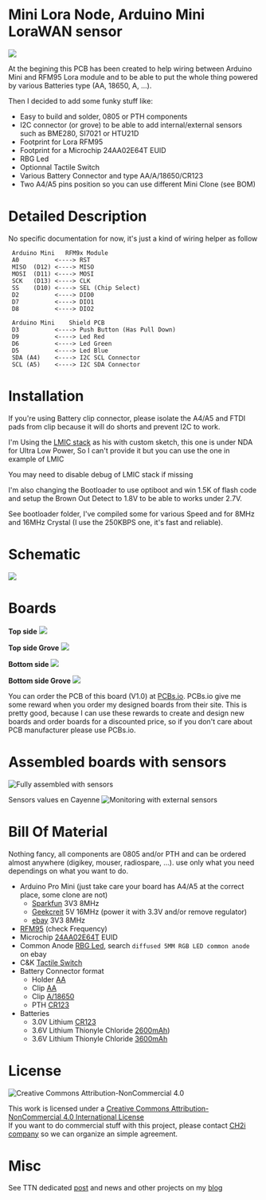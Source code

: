 Mini Lora Node, Arduino Mini LoraWAN sensor
===========================================

<img src="https://github.com/hallard/Mini-LoRa/raw/master/pictures/Mini-LoRa-18650-Clip.jpg">

At the begining this PCB has been created to help wiring between Arduino Mini and RFM95 Lora module and to be able to put the whole thing powered by various Batteries type (AA, 18650, A, ...).

Then I decided to add some funky stuff like:

- Easy to build and solder, 0805 or PTH components
- I2C connector (or grove) to be able to add internal/external sensors such as BME280, SI7021 or HTU21D
- Footprint for Lora RFM95
- Footprint for a Microchip 24AA02E64T EUID 
- RBG Led
- Optionnal Tactile Switch
- Various Battery Connector and type AA/A/18650/CR123
- Two A4/A5 pins position so you can use different Mini Clone (see BOM)


Detailed Description
====================

No specific documentation for now, it's just a kind of wiring helper as follow

```
 Arduino Mini   RFM9x Module
 A0          <----> RST
 MISO  (D12) <----> MISO
 MOSI  (D11) <----> MOSI
 SCK   (D13) <----> CLK
 SS    (D10) <----> SEL (Chip Select)
 D2          <----> DIO0
 D7          <----> DIO1
 D8          <----> DIO2

 Arduino Mini    Shield PCB
 D3          <----> Push Button (Has Pull Down)
 D9          <----> Led Red
 D6          <----> Led Green
 D5          <----> Led Blue
 SDA (A4)    <----> I2C SCL Connector
 SCL (A5)    <----> I2C SDA Connector
```

Installation
============

If you're using Battery clip connector, please isolate the A4/A5 and FTDI pads from clip because it will do shorts and prevent I2C to work.

I'm Using the [LMIC stack](https://github.com/matthijskooijman/arduino-lmic) as his with custom sketch, this one is under NDA for Ultra Low Power, So I can't provide it but you can use the one in example of LMIC 

You may need to disable debug of LMIC stack if missing 

I'm also changing the Bootloader to use optiboot and win 1.5K of flash code and setup the Brown Out Detect to 1.8V to be able to works under 2.7V.

See bootloader folder, I've compiled some for various Speed and for 8MHz and 16MHz Crystal (I use the 250KBPS one, it's fast and reliable).

Schematic
=========

<img src="https://github.com/hallard/Mini-LoRa/raw/master/pictures/Mini-Lora-sch.png">

Boards 
======

**Top side**
<img src="https://github.com/hallard/Mini-LoRa/raw/master/pictures/Mini-LoRa-top.jpg">

**Top side Grove**
<img src="https://github.com/hallard/Mini-LoRa/raw/master/pictures/Mini-LoRa-Grove-top.jpg">

**Bottom side**
<img src="https://github.com/hallard/Mini-LoRa/raw/master/pictures/Mini-LoRa-bot.jpg">

**Bottom side Grove**
<img src="https://github.com/hallard/Mini-LoRa/raw/master/pictures/Mini-LoRa-Grove-bot.jpg">

You can order the PCB of this board (V1.0) at [PCBs.io][3]. PCBs.io give me some reward when you order my designed boards from their site. This is pretty good, because I can use these rewards to create and design new boards and order boards for a discounted price, so if you don't care about PCB manufacturer please use PCBs.io.

Assembled boards with sensors
=============================

<img src="https://github.com/hallard/Mini-LoRa/raw/master/pictures/Mini-LoRa-FrontBig.jpg" alt="Fully assembled with sensors">

Sensors values en Cayenne
<img src="https://github.com/hallard/Mini-LoRa/raw/master/pictures/Mini-LoRa-Cayenne.jpg" alt="Monitoring with external sensors">


Bill Of Material
================

Nothing fancy, all components are 0805 and/or PTH and can be ordered almost anywhere (digikey, mouser, radiospare, ...). 
use only what you need dependings on what you want to do. 

- Arduino Pro Mini (just take care your board has A4/A5 at the correct place, some clone are not)
    - [Sparkfun](https://www.sparkfun.com/products/11114) 3V3 8MHz
    - [Geekcreit](https://www.banggood.com/Pro-Mini-ATMEGA328P-5V16M-Improved-Version-Module-For-Arduino-p-985618.html) 5V 16MHz (power it with 3.3V and/or remove regulator)
    - [ebay](http://www.ebay.com/itm/201562503063) 3V3 8MHz
- [RFM95](https://www.digikey.com/product-detail/en/rf-solutions/RFM95W-868S2/RFM95W-868S2-ND/5051755) (check Frequency)
- Microchip [24AA02E64T](https://www.digikey.com/product-detail/en/microchip-technology/24AA02E64T-I-OT/24AA02E64T-I-OTCT-ND/4292622) EUID 
- Common Anode [RBG Led](https://www.digikey.com/product-detail/en/kingbright/WP154A4SUREQBFZGW/754-1492-ND/2261457), search `diffused 5MM RGB LED common anode` on ebay
- C&K [Tactile Switch](https://www.digikey.com/product-detail/en/c-k/PTS810-SJK-250-SMTR-LFS/CKN10503CT-ND/4176675)
- Battery Connector format
    - Holder [AA](https://www.digikey.com/product-detail/en/mpd-memory-protection-devices/BCAAPC/BCAAPC-ND/232723)
    - Clip [AA](https://www.digikey.com/product-detail/en/mpd-memory-protection-devices/BK-92/BK-92-ND/2079904)
    - Clip [A/18650](https://www.digikey.com/product-detail/en/keystone-electronics/54/36-54-ND/2254090) 
    - PTH [CR123](https://www.digikey.com/product-detail/en/mpd-memory-protection-devices/BH123A/BH123A-ND/2817712)
- Batteries
    - 3.0V Lithium [CR123](https://www.digikey.com/product-detail/en/panasonic-bsg/CR-123PE-BN/P703-ND/7064720)
    - 3.6V Lithium Thionyle Chloride [2600mAh](http://fr.rs-online.com/web/p/piles-aa/2019438/))
    - 3.6V Lithium Thionyle Chloride [3600mAh](http://fr.rs-online.com/web/p/piles-aa/778-1087/)


License
=======

<img alt="Creative Commons Attribution-NonCommercial 4.0" src="https://i.creativecommons.org/l/by-nc/4.0/88x31.png">   

This work is licensed under a [Creative Commons Attribution-NonCommercial 4.0 International License](http://creativecommons.org/licenses/by-nc/4.0/)    
If you want to do commercial stuff with this project, please contact [CH2i company](https://www.ch2i.eu/en#support) so we can organize an simple agreement.

Misc
====

See TTN dedicated [post](https://www.thethingsnetwork.org/forum/t/8059) and news and other projects on my [blog][1] 
 
[1]: https://hallard.me
[3]: https://PCBs.io/share/r3LdE 

[20]: http://www.seeedstudio.com/depot/index.php?main_page=opl_info&opl_id=4
[21]: http://www.ebay.com/itm/170578495165
[22]: http://www.ebay.com/itm/351690376555
[23]: http://www.ebay.com/itm/351738196013
[24]: http://www.ebay.com/itm/371534934746
[25]: https://www.adafruit.com/products/1979
[26]: https://www.sparkfun.com/products/11114

[27]: http://www.ebay.com/itm/121929386506?var=420920026758
[28]: http://www.ebay.com/itm/371348168950
[29]: http://www.ebay.com/itm/351588181858


[40]: http://www.ebay.com/itm/262500056078
[41]: http://www.aliexpress.com/item/Free-Shipping-Good-Quality-ABS-Material-Transparent-Cover-IP66-Waterproof-Electrical-Switch-Box-125-125-75mm/32522255056.html
[42]: http://www.aliexpress.com/item/Temperature-and-humidity-Protective-sleeve-Accessories-PCB-for-SHT20-SHT21-SHT25/32695663191.html?spm=2114.13010208.99999999.264.dgLxek
[43]: http://www.ebay.com/itm/401000227934
[44]: http://www.ebay.com/itm/182181715511?var=483966356069
[46]: http://www.ebay.com/itm/391462862706
[47]: http://www.ebay.com/itm/232153789354?var=531358445664
[48]: http://www.ebay.com/itm/301856945402